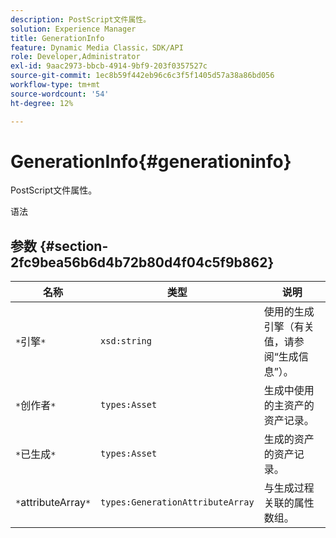 ```yaml
---
description: PostScript文件属性。
solution: Experience Manager
title: GenerationInfo
feature: Dynamic Media Classic，SDK/API
role: Developer,Administrator
exl-id: 9aac2973-bbcb-4914-9bf9-203f0357527c
source-git-commit: 1ec8b59f442eb96c6c3f5f1405d57a38a86bd056
workflow-type: tm+mt
source-wordcount: '54'
ht-degree: 12%

---
```


# GenerationInfo{#generationinfo}

PostScript文件属性。

语法

## 参数 {#section-2fc9bea56b6d4b72b80d4f04c5f9b862}

| 名称 | 类型 | 说明 |
|---|---|---|
| `*`引擎`*` | `xsd:string` | 使用的生成引擎（有关值，请参阅“生成信息”）。 |
| `*`创作者`*` | `types:Asset` | 生成中使用的主资产的资产记录。 |
| `*`已生成`*` | `types:Asset` | 生成的资产的资产记录。 |
| `*`attributeArray`*` | `types:GenerationAttributeArray` | 与生成过程关联的属性数组。 |

